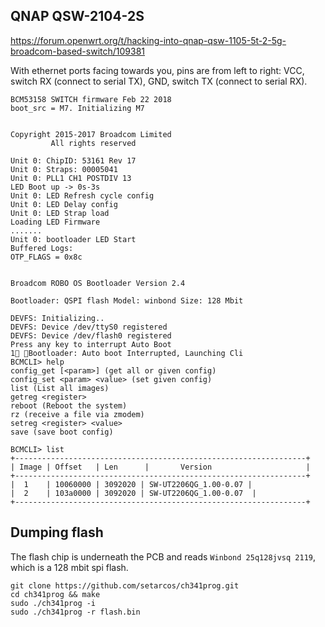 ## QNAP QSW-2104-2S
https://forum.openwrt.org/t/hacking-into-qnap-qsw-1105-5t-2-5g-broadcom-based-switch/109381


With ethernet ports facing towards you, pins are from left to right:
VCC, switch RX (connect to serial TX), GND, switch TX (connect to serial RX).

```
BCM53158 SWITCH firmware Feb 22 2018
boot_src = M7. Initializing M7


Copyright 2015-2017 Broadcom Limited
         All rights reserved

Unit 0: ChipID: 53161 Rev 17
Unit 0: Straps: 00005041
Unit 0: PLL1 CH1 POSTDIV 13
LED Boot up -> 0s-3s
Unit 0: LED Refresh cycle config
Unit 0: LED Delay config
Unit 0: LED Strap load
Loading LED Firmware
.......
Unit 0: bootloader LED Start
Buffered Logs:
OTP_FLAGS = 0x8c


Broadcom ROBO OS Bootloader Version 2.4

Bootloader: QSPI flash Model: winbond Size: 128 Mbit

DEVFS: Initializing..
DEVFS: Device /dev/ttyS0 registered
DEVFS: Device /dev/flash0 registered
Press any key to interrupt Auto Boot
1 Bootloader: Auto boot Interrupted, Launching Cli
BCMCLI> help
config_get [<param>] (get all or given config)
config_set <param> <value> (set given config)
list (List all images)
getreg <register>
reboot (Reboot the system)
rz (receive a file via zmodem)
setreg <register> <value>
save (save boot config)

BCMCLI> list
+-----------------------------------------------------------------+
| Image | Offset   | Len      |       Version                     |
+-----------------------------------------------------------------+
|  1    | 10060000 | 3092020 | SW-UT2206QG_1.00-0.07 |
|  2    | 103a0000 | 3092020 | SW-UT2206QG_1.00-0.07  |
+-----------------------------------------------------------------+
```

## Dumping flash

The flash chip is underneath the PCB and reads `Winbond 25q128jvsq 2119`, which is a 128 mbit spi flash.

```
git clone https://github.com/setarcos/ch341prog.git
cd ch341prog && make
sudo ./ch341prog -i
sudo ./ch341prog -r flash.bin
```


